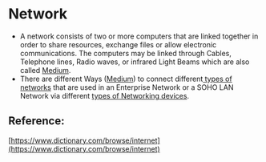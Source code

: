 # Network

* A network consists of two or more computers that are linked together in order to share resources, exchange files or allow electronic communications. The computers may be linked through Cables, Telephone lines, Radio waves, or infrared Light Beams which are also called [Medium](https://app.gitbook.com/@mudassirs46/s/network-fundamentals/~/drafts/-MRYdD4ekGoIJOUwiXWX/types-of-network).
* There are different Ways \([Medium](https://app.gitbook.com/@mudassirs46/s/network-fundamentals/~/drafts/-MRYdD4ekGoIJOUwiXWX/types-of-network)\) to connect different[ types of networks](https://app.gitbook.com/@mudassirs46/s/network-fundamentals/~/drafts/-MRYdD4ekGoIJOUwiXWX/types-of-networks) that are used in an Enterprise Network or a SOHO LAN Network via different [types of Networking devices](https://app.gitbook.com/@mudassirs46/s/network-fundamentals/~/drafts/-MRYdD4ekGoIJOUwiXWX/untitled-33).

## Reference:

[https://www.dictionary.com/browse/internet](https://www.dictionary.com/browse/internet)

